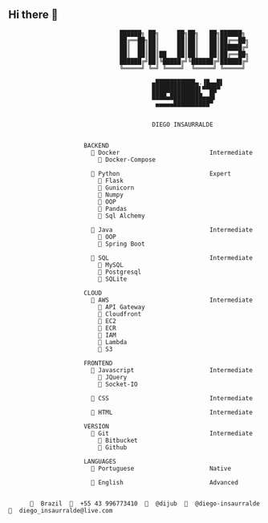 ## Hi there 👋
    
          
                                   ██████╗ ██╗     ██╗██╗   ██╗██████╗ 
                                   ██╔══██╗██║     ██║██║   ██║██╔══██╗
                                   ██║  ██║██║     ██║██║   ██║██████╔╝
                                   ██║  ██║██║██   ██║██║   ██║██╔══██╗
                                   ██████╔╝██║╚█████╔╝╚██████╔╝██████╔╝
                                   ╚═════╝ ╚═╝ ╚════╝  ╚═════╝ ╚═════╝ 
                                   
                                            ▄███████████▄.▐█▄▄█▌
                                            █████████████▌▀▀██▀ 
                                            ████▄█████████▄▄█▌  
                                             ▄▄▄▄▄██████████▀    
                                   
                                   
                                            DIEGO INSAURRALDE
                                   
          
                         BACKEND             
                           󰡨 Docker                         Intermediate        
                              Docker-Compose
                         
                           󰌠 Python                         Expert              
                              Flask
                              Gunicorn
                              Numpy
                              OOP
                              Pandas
                              Sql Alchemy
                         
                           󰬷 Java                           Intermediate        
                              OOP
                              Spring Boot
                         
                            SQL                            Intermediate        
                              MySQL
                              Postgresql
                              SQLite
                         
                         CLOUD               
                           󰸏 AWS                            Intermediate        
                              API Gateway
                              Cloudfront
                              EC2
                              ECR
                              IAM
                              Lambda
                              S3
                         
                         FRONTEND            
                            Javascript                     Intermediate        
                              JQuery
                              Socket-IO
                         
                            CSS                            Intermediate        
                         
                            HTML                           Intermediate        
                         
                         VERSION             
                            Git                            Intermediate        
                              Bitbucket
                              Github
                         
                         LANGUAGES           
                            Portuguese                     Native            
                         
                            English                        Advanced  

    
            Brazil    +55 43 996773410    @dijub    @diego-insaurralde  󰇮  diego_insaurralde@live.com

               


<!--
**dijub/dijub** is a ✨ _special_ ✨ repository because its `README.md` (this file) appears on your GitHub profile.

Here are some ideas to get you started:

- 🔭 I’m currently working on ...
- 🌱 I’m currently learning ...
- 👯 I’m looking to collaborate on ...
- 🤔 I’m looking for help with ...
- 💬 Ask me about ...
- 📫 How to reach me: ...
- 😄 Pronouns: ...
- ⚡ Fun fact: ...
-->
